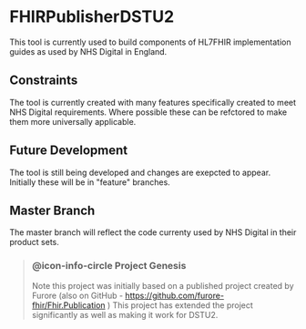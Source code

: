 # FHIRPublisherDSTU2
This tool is currently used to build components of HL7FHIR implementation guides as used by NHS Digital in England.

## Constraints
The tool is currently created with many features specifically created to meet NHS Digital requirements. Where possible these can be refctored to make them more universally applicable.

## Future Development
The tool is still being developed and changes are exepcted to appear. Initially these will be in "feature" branches.

## Master Branch ##
The master branch will reflect the code currenty used by NHS Digital in their product sets.

> ### @icon-info-circle Project Genesis
> Note this project was initially based on a published project created by Furore (also on GitHub - https://github.com/furore-fhir/Fhir.Publication )
> This project has extended the project significantly as well as making it work for DSTU2.

